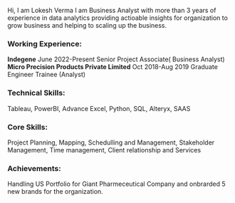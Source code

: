 Hi, I am Lokesh Verma
I am Business Analyst with more than 3 years of experience in data analytics providing actioable insights for organization to grow business and helping to scaling up the business.
### Working Experience: 
**Indegene**                                                  June 2022-Present
Senior Project Associate( Business Analyst)
**Micro Precision Products Private Limited**                  Oct 2018-Aug 2019
Graduate Engineer Trainee (Analyst)
### Technical Skills: 
Tableau, PowerBI, Advance Excel, Python, SQL, Alteryx, SAAS 
### Core Skills: 
Project Planning, Mapping, Schedulling and Management, Stakeholder Management, Time management, Client relationship and Services
### Achievements: 
Handling US Portfolio for Giant Pharmeceutical Company and onbrarded 5 new brands for the organization.

